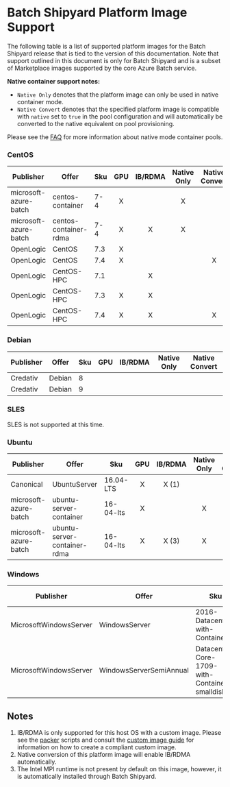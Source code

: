 # Batch Shipyard Platform Image Support
The following table is a list of supported platform images for the Batch
Shipyard release that is tied to the version of this documentation. Note that
support outlined in this document is only for Batch Shipyard and is a subset
of Marketplace images supported by the core Azure Batch service.

**Native container support notes:**

* `Native Only` denotes that the platform image can only be used in native
container mode.
* `Native Convert` denotes that the specified platform image is compatible
with `native` set to `true` in the pool configuration and will automatically
be converted to the native equivalent on pool provisioning.

Please see the [FAQ](97-faq.md) for more information about native mode
container pools.

### CentOS

| Publisher             | Offer                 | Sku | GPU | IB/RDMA | Native Only | Native Convert |
|-----------------------|-----------------------|-----|:---:|:-------:|:-----------:|:--------------:|
| microsoft-azure-batch | centos-container      | 7-4 |  X  |         |      X      |                |
| microsoft-azure-batch | centos-container-rdma | 7-4 |  X  |    X    |      X      |                |
| OpenLogic             | CentOS                | 7.3 |  X  |         |             |                |
| OpenLogic             | CentOS                | 7.4 |  X  |         |             |        X       |
| OpenLogic             | CentOS-HPC            | 7.1 |     |    X    |             |                |
| OpenLogic             | CentOS-HPC            | 7.3 |  X  |    X    |             |                |
| OpenLogic             | CentOS-HPC            | 7.4 |  X  |    X    |             |        X       |

### Debian

| Publisher | Offer  | Sku | GPU | IB/RDMA | Native Only | Native Convert |
|-----------|--------|-----|:---:|:-------:|:-----------:|:--------------:|
| Credativ  | Debian | 8   |     |         |             |                |
| Credativ  | Debian | 9   |     |         |             |                |

### SLES

SLES is not supported at this time.

### Ubuntu

| Publisher             | Offer                        | Sku         | GPU | IB/RDMA | Native Only | Native Convert |
|-----------------------|------------------------------|-------------|:---:|:-------:|:-----------:|:--------------:|
| Canonical             | UbuntuServer                 | 16.04-LTS   |  X  |  X (1)  |             |      X (2)     |
| microsoft-azure-batch | ubuntu-server-container      | 16-04-lts   |  X  |         |      X      |                |
| microsoft-azure-batch | ubuntu-server-container-rdma | 16-04-lts   |  X  |  X (3)  |      X      |                |

### Windows

| Publisher              | Offer                   | Sku                                            | GPU | IB/RDMA | Native Only | Native Convert |
|------------------------|-------------------------|------------------------------------------------|:---:|:-------:|:-----------:|:--------------:|
| MicrosoftWindowsServer | WindowsServer           | 2016-Datacenter-with-Containers                |     |         |      X      |                |
| MicrosoftWindowsServer | WindowsServerSemiAnnual | Datacenter-Core-1709-with-Containers-smalldisk |     |         |      X      |                |

## Notes
1. IB/RDMA is only supported for this host OS with a custom image. Please
see the [packer](../contrib/packer) scripts and consult the
[custom image guide](63-batch-shipyard-custom-images.md) for information
on how to create a compliant custom image.
2. Native conversion of this platform image will enable IB/RDMA automatically.
3. The Intel MPI runtime is not present by default on this image, however,
it is automatically installed through Batch Shipyard.
